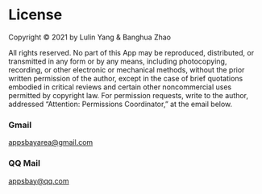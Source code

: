 # License

Copyright © 2021 by Lulin Yang & Banghua Zhao

All rights reserved. No part of this App may be reproduced, distributed, or transmitted in any form or by any means, including photocopying, recording, or other electronic or mechanical methods, without the prior written permission of the author, except in the case of brief quotations embodied in critical reviews and certain other noncommercial uses permitted by copyright law. For permission requests, write to the author, addressed “Attention: Permissions Coordinator,” at the email below.

### Gmail

appsbayarea@gmail.com

### QQ Mail

appsbay@qq.com
